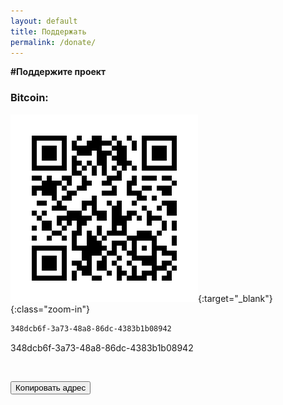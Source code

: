 ```yaml
---
layout: default
title: Поддержать
permalink: /donate/
---
```

<p><b>#Поддержите проект</b></p>

### Bitcoin:
[![Bitcoin QR-code](/images/donate/qr-codes/btc.png "BTC QR-code")]({{site.baseurl}}/images/donate/qr-codes/btc.png "BTC QR-code"){:target="_blank"}{:class="zoom-in"}

```html
348dcb6f-3a73-48a8-86dc-4383b1b08942
```
<div id="code">348dcb6f-3a73-48a8-86dc-4383b1b08942</div>
<p class="buttons">
<br>
</p>
<button class="glo" id="copy">Копировать адрес</button>

